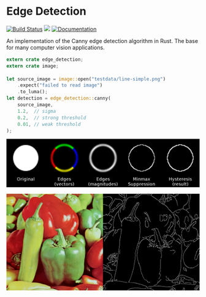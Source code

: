 Edge Detection
==============
[![Build Status](https://travis-ci.org/polyfloyd/edge-detection-rs.svg)](https://travis-ci.org/polyfloyd/edge-detection-rs)
[![](https://img.shields.io/crates/v/edge-detection.svg)](https://crates.io/crates/edge-detection)
[![Documentation](https://docs.rs/edge-detection/badge.svg)](https://docs.rs/edge-detection/)

An implementation of the Canny edge detection algorithm in Rust. The base for
many computer vision applications.

```rust
extern crate edge_detection;
extern crate image;

let source_image = image::open("testdata/line-simple.png")
    .expect("failed to read image")
    .to_luma();
let detection = edge_detection::canny(
    source_image,
    1.2,  // sigma
    0.2,  // strong threshold
    0.01, // weak threshold
);
```

![Circle](media/demo-circle.png)

![Peppers](media/demo-peppers.png)
